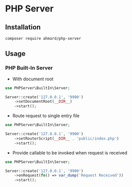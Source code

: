# PHP Server

## Installation
```
composer require ahmard/php-server
```

## Usage
### PHP Built-In Server

- With document root
```php
use PHPServer\BuiltIn\Server;

Server::create('127.0.0.1', '9900')
    ->setDocumentRoot(__DIR__)
    ->start();
```

- Route request to single entry file
```php
use PHPServer\BuiltIn\Server;

Server::create('127.0.0.1', '9900')
    ->setRouterScript(__DIR__ . 'public/index.php')
    ->start();
```

- Provide callable to be invoked when request is received
```php
use PHPServer\BuiltIn\Server;

Server::create('127.0.0.1', '9900')
    ->onRequest(fn() => var_dump('Request Received'))
    ->start();
```